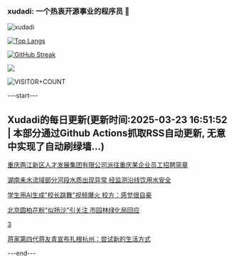 ### xudadi: 一个热衷开源事业的程序员 👋

![xudadi](https://github-readme-stats-git-masterorgs-github-readme-stats-team.vercel.app/api?username=xudadi)

[![Top Langs](https://github-readme-stats.vercel.app/api/top-langs/?username=xudadi)](https://github.com/anuraghazra/github-readme-stats)

[![GitHub Streak](https://streak-stats.demolab.com?user=xudadi&locale=zh_Hans)](https://git.io/streak-stats)

![](https://raw.githubusercontent.com/xudadi/xudadi/main/assets/github-contribution-grid-snake.svg)

![VISITOR+COUNT](https://komarev.com/ghpvc/?username=xudadi&label=VISITOR+COUNT)


---start---

## Xudadi的每日更新(更新时间:2025-03-23 16:51:52 | 本部分通过Github Actions抓取RSS自动更新, 无意中实现了自动刷绿墙...)

[重庆两江新区人才发展集团有限公司派往重庆某企业员工招聘简章](https://www.gongkaoleida.com/article/2331933)

[湖南耒水流域部分河段水质出现异常 经监测沿线饮用水安全](https://m.163.com/news/article/JRBBPU870534A4SC.html)

[学生用AI生成"校长跳舞"视频爆火 校方：感觉很自豪](https://m.163.com/news/article/JRBAERIH053469M5.html)

[北京圆柏花粉"似扬沙"引关注 市园林绿化局回应](https://m.163.com/news/article/JRB9A49N0514R9OJ.html)

[3](https://m.163.com/touch/news/sub/domestic)

[蒋家第四代蒋友青宣布扎根杭州：尝试新的生活方式](https://m.163.com/news/article/JRAVTF8S0514BQ68.html)

---end---
